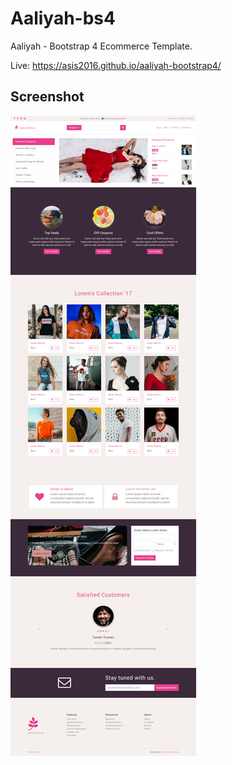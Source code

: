 # Aaliyah-bs4
Aaliyah - Bootstrap 4 Ecommerce Template.

Live: https://asis2016.github.io/aaliyah-bootstrap4/

## Screenshot
![Screenshot](/screenshots/screenshot.png)
